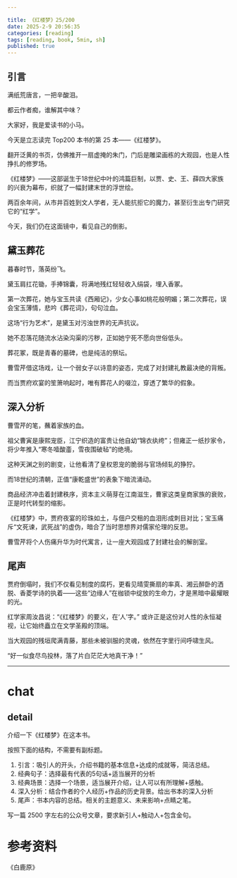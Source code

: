 ```yaml
---

title: 《红楼梦》25/200
date: 2025-2-9 20:56:35 
categories: [reading]
tags: [reading, book, 5min, sh]
published: true
---
```



## 引言  

满纸荒唐言，一把辛酸泪。  

都云作者痴，谁解其中味？

大家好，我是爱读书的小马。

今天是立志读完 Top200 本书的第 25 本——《红楼梦》。

翻开泛黄的书页，仿佛推开一扇虚掩的朱门，门后是雕梁画栋的大观园，也是人性挣扎的修罗场。

《红楼梦》——这部诞生于18世纪中叶的鸿篇巨制，以贾、史、王、薛四大家族的兴衰为幕布，织就了一幅封建末世的浮世绘。

两百余年间，从市井百姓到文人学者，无人能抗拒它的魔力，甚至衍生出专门研究它的“红学”。

今天，我们仍在这面镜中，看见自己的倒影。

## 黛玉葬花

暮春时节，落英纷飞。

黛玉肩扛花锄，手捧锦囊，将满地残红轻轻收入绢袋，埋入香冢。

第一次葬花，她与宝玉共读《西厢记》，少女心事如桃花般明媚；第二次葬花，误会宝玉薄情，悲吟《葬花词》，句句泣血。  

这场“行为艺术”，是黛玉对污浊世界的无声抗议。

她不忍落花随流水沾染沟渠的污秽，正如她宁死不愿向世俗低头。

葬花冢，既是青春的墓碑，也是纯洁的祭坛。

曹雪芹借这场戏，让一个弱女子以诗意的姿态，完成了对封建礼教最决绝的背叛。

而当贾府欢宴的笙箫响起时，唯有葬花人的啜泣，穿透了繁华的假象。

## 深入分析

曹雪芹的笔，蘸着家族的血。

祖父曹寅是康熙宠臣，江宁织造的富贵让他自幼“锦衣纨绔”；但雍正一纸抄家令，将少年推入“寒冬噎酸齑，雪夜围破毡”的绝境。

这种天渊之别的剧变，让他看清了皇权恩宠的脆弱与官场倾轧的狰狞。  

而18世纪的清朝，正值“康乾盛世”的表象下暗流涌动。

商品经济冲击着封建秩序，资本主义萌芽在江南滋生，曹家这类皇商家族的衰败，正是时代转型的缩影。

《红楼梦》中，贾府夜宴的珍珠如土，与佃户交租的血泪形成刺目对比；宝玉痛斥“文死谏，武死战”的虚伪，暗合了当时思想界对儒家伦理的反思。

曹雪芹将个人伤痛升华为时代寓言，让一座大观园成了封建社会的解剖室。

## 尾声

贾府倒塌时，我们不仅看见制度的腐朽，更看见晴雯撕扇的率真、湘云醉卧的洒脱、香菱学诗的执着——这些“边缘人”在枷锁中绽放的生命力，才是黑暗中最耀眼的光。  

红学家周汝昌说：“《红楼梦》的要义，在‘人’字。” 或许正是这份对人性的永恒凝视，让它始终矗立在文学圣殿的顶端。

当大观园的残垣爬满青藤，那些未被驯服的灵魂，依然在字里行间呼啸生风。  

“好一似食尽鸟投林，落了片白茫茫大地真干净！”

------------------------------------------------------------------------

# chat

## detail

介绍一下《红楼梦》在这本书。

按照下面的结构，不需要有副标题。

1. 引言：吸引人的开头，介绍书籍的基本信息+达成的成就等，简洁总结。
2. 经典句子：选择最有代表的5句话+适当展开的分析
3. 经典场景：选择一个场景，适当展开介绍，让人可以有所理解+感触。
4. 深入分析：结合作者的个人经历+作品的历史背景。给出书本的深入分析
5. 尾声：书本内容的总结。相关的主题意义、未来影响+点睛之笔。

写一篇 2500 字左右的公众号文章，要求新引人+触动人+包含金句。


# 参考资料

 《白鹿原》

